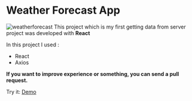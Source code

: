 # Weather Forecast App
![weatherforecast](https://github.com/aniler0/aniler0.github.io/blob/master/public/projectimages/weatherapp.png)
This project which is my first getting data from server project was developed with **React**

In this project I used :

- React
- Axios

**If you want to improve experience or something, you can send a pull request.**

Try it: [Demo](https://weatherforecast-aniler0.vercel.app/)
